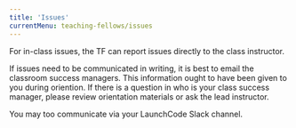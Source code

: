 ```yaml
---
title: 'Issues'
currentMenu: teaching-fellows/issues
---
```


For in-class issues, the TF can report issues directly to the class instructor.

If issues need to be communicated in writing, it is best to email the classroom success managers. This information ought to have been given to you during oriention.  If there is a question in who is your class success manager, please review orientation materials or ask the lead instructor.

You may too communicate via your LaunchCode Slack channel.

